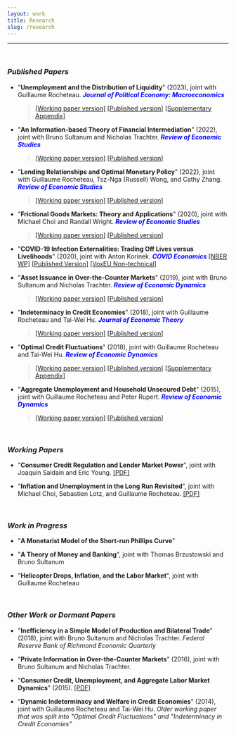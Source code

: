 ```yaml
---
layout: work
title: Research
slug: /research
---
```


---

<br />

### ***Published Papers***
-  "__Unemployment and the Distribution of Liquidity__" (2023), joint with Guillaume Rocheteau. <span style="color: blue"> ***Journal of Political Economy: Macroeconomics*** </span>
    > <a href="./assets/pdfs/JPE_Macro_MS220025_final.pdf" target="_blank" rel="noopener noreferrer">[Working paper version]</a> <a href="https://www.journals.uchicago.edu/doi/10.1086/727797" target="_blank" rel="noopener noreferrer">[Published version]</a> <a href="./assets/pdfs/JPE_Macro_MS220025_online_appendix.pdf" target="_blank" rel="noopener noreferrer">[Supplementary Appendix]</a> 

-  "__An Information-based Theory of Financial Intermediation__" (2022), joint with Bruno Sultanum and Nicholas Trachter. <span style="color: blue"> ***Review of Economic Studies*** </span>
    > <a href="./assets/pdfs/BST_ReStud_July2021.pdf" target="_blank" rel="noopener noreferrer">[Working paper version]</a> <a href="https://academic.oup.com/restud/article/89/5/2381/6482754" target="_blank" rel="noopener noreferrer">[Published version]</a> 


- "__Lending Relationships and Optimal Monetary Policy__" (2022), joint with Guillaume Rocheteau, Tsz-Nga (Russell) Wong, and Cathy Zhang. <span style="color: blue"> ***Review of Economic Studies*** </span>
    > <a href="./assets/pdfs/BRZW_ReStud_July2021.pdf" target="_blank" rel="noopener noreferrer">[Working paper version]</a> <a href="https://academic.oup.com/restud/article/89/4/1833/6427558" target="_blank" rel="noopener noreferrer">[Published version]</a> 


- "__Frictional Goods Markets: Theory and Applications__" (2020), joint with Michael Choi and Randall Wright. <span style="color: blue"> ***Review of Economic Studies*** </span>
    > <a href="./assets/pdfs/BCW_ReStud_June2019.pdf" target="_blank" rel="noopener noreferrer">[Working paper version]</a>
    <a href="https://academic.oup.com/restud/article-abstract/87/2/691/5570997?redirectedFrom=fulltext#" target="_blank" rel="noopener noreferrer">[Published version]</a> 

-  "__COVID-19 Infection Externalities: Trading Off Lives versus Livelihoods__" (2020), joint with Anton Korinek. <span style="color: blue"> ***COVID Economics*** </span>
<a href="https://www.nber.org/papers/w27009" target="_blank" rel="noopener noreferrer">[NBER WP]</a>
<a href="https://cepr.org/sites/default/files/news/CovidEconomics11.pdf" target="_blank" rel="noopener noreferrer">[Published Version]</a>
<a href="https://voxeu.org/article/covid-19-infection-externalities-herd-immunity-versus-containment-strategies" target="_blank" rel="noopener noreferrer">[VoxEU Non-technical]</a>

- "__Asset Issuance in Over-the-Counter Markets__" (2019), joint with Bruno Sultanum and Nicholas Trachter. <span style="color: blue"> ***Review of Economic Dynamics*** </span>
    > <a href="./assets/pdfs/BST_RED_Jan2019.pdf" target="_blank" rel="noopener noreferrer">[Working paper version]</a> 
    <a href="https://www.sciencedirect.com/science/article/abs/pii/S1094202518303041" target="_blank" rel="noopener noreferrer">[Published version]</a> 


- "__Indeterminacy in Credit Economies__" (2018), joint with Guillaume Rocheteau and Tai-Wei Hu. <span style="color: blue"> ***Journal of Economic Theory*** </span>
    > <a href="./assets/pdfs/BHR_JET_Jan2018.pdf" target="_blank" rel="noopener noreferrer">[Working paper version]</a> 
    <a href="https://www.sciencedirect.com/science/article/abs/pii/S0022053118300334" target="_blank" rel="noopener noreferrer">[Published version]</a> 


- "__Optimal Credit Fluctuations__" (2018), joint with Guillaume Rocheteau and Tai-Wei Hu. <span style="color: blue"> ***Review of Economic Dynamics*** </span>
    > <a href="./assets/pdfs/BHR_RED_July2017.pdf" target="_blank" rel="noopener noreferrer">[Working paper version]</a> 
    <a href="https://www.sciencedirect.com/science/article/abs/pii/S1094202517300613" target="_blank" rel="noopener noreferrer">[Published version]</a> 
    <a href="./assets/pdfs/BHR_RED_SuppAppendix_July2017.pdf" target="_blank" rel="noopener noreferrer">[Supplementary Appendix]</a> 

- "__Aggregate Unemployment and Household Unsecured Debt__" (2015), joint with Guillaume Rocheteau and Peter Rupert. <span style="color: blue"> ***Review of Economic Dynamics*** </span>
    > <a href="./assets/pdfs/BRR_RED_Nov2014.pdf" target="_blank" rel="noopener noreferrer">[Working paper version]</a> 
    <a href="https://www.sciencedirect.com/science/article/abs/pii/S1094202514000465" target="_blank" rel="noopener noreferrer">[Published version]</a> 


<br />


### ***Working Papers***

-  "__Consumer Credit Regulation and Lender Market Power__", joint with Joaquin Saldain and Eric Young. 
<a href="./assets/pdfs/BSY_July24.pdf" target="_blank" rel="noopener noreferrer">[PDF]</a> <br> <a style="color: #a80f0f"> </a>

-  "__Inflation and Unemployment in the Long Run Revisited__", joint with Michael Choi, Sebastien Lotz, and Guillaume Rocheteau.
<a href="./assets/pdfs/BCLR_Feb25.pdf" target="_blank" rel="noopener noreferrer">[PDF]</a> <br> <a style="color: #a80f0f"> </a>

<br />


### ***Work in Progress***
- "__A Monetarist Model of the Short-run Phillips Curve__"

-  "__A Theory of Money and Banking__", joint with Thomas Brzustowski and Bruno Sultanum

- "__Helicopter Drops, Inflation, and the Labor Market__", joint with Guillaume Rocheteau

<br />


### ***Other Work or Dormant Papers***

-  "__Inefficiency in a Simple Model of Production and Bilateral Trade__" (2018), joint with Bruno Sultanum and Nicholas Trachter. *Federal Reserve Bank of Richmond Economic Quarterly*


-  "__Private Information in Over-the-Counter Markets__" (2016), joint with Bruno Sultanum and Nicholas Trachter. <span style="color:  gray"></span>

-  "__Consumer Credit, Unemployment, and Aggregate Labor Market Dynamics__" (2015). 
<a href="./assets/pdfs/consumer_credit_unemployment.pdf" target="_blank" rel="noopener noreferrer">[PDF]</a> 

-  "__Dynamic Indeterminacy and Welfare in Credit Economies__" (2014), joint with Guillaume Rocheteau and Tai-Wei Hu. *Older working paper that was split into "Optimal Credit Fluctuations" and "Indeterminacy in Credit Economies"*

<br />
